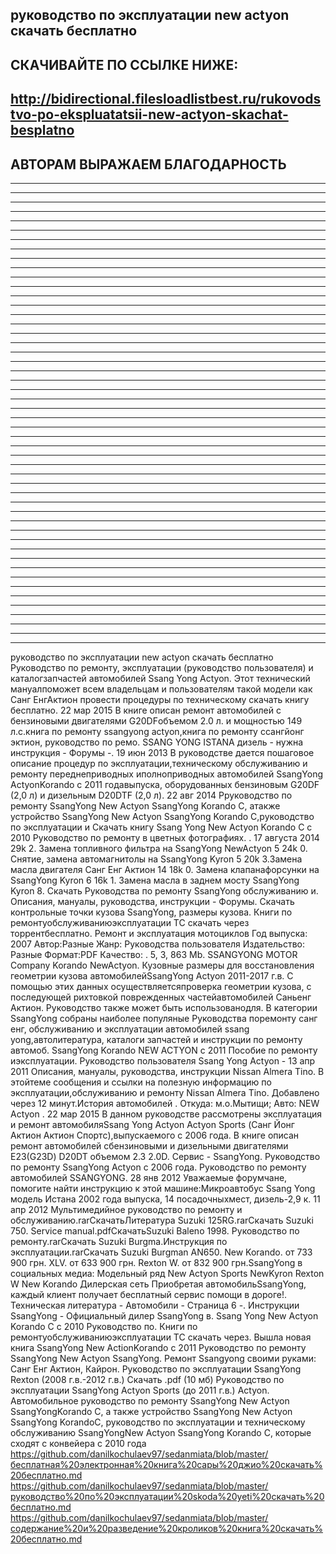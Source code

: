 руководство по эксплуатации new actyon скачать бесплатно
--------------------------------------------------
СКАЧИВАЙТЕ ПО ССЫЛКЕ НИЖЕ:
--------------------------------------------------
http://bidirectional.filesloadlistbest.ru/rukovodstvo-po-ekspluatatsii-new-actyon-skachat-besplatno
--------------------------------------------------
АВТОРАМ ВЫРАЖАЕМ БЛАГОДАРНОСТЬ
--------------------------------------------------
--------------------------------------------------
--------------------------------------------------
--------------------------------------------------
--------------------------------------------------
--------------------------------------------------
--------------------------------------------------
--------------------------------------------------
--------------------------------------------------
--------------------------------------------------
--------------------------------------------------
--------------------------------------------------
--------------------------------------------------
--------------------------------------------------
--------------------------------------------------
--------------------------------------------------
--------------------------------------------------
--------------------------------------------------
--------------------------------------------------
--------------------------------------------------
--------------------------------------------------
--------------------------------------------------
--------------------------------------------------
--------------------------------------------------
--------------------------------------------------
--------------------------------------------------
--------------------------------------------------
--------------------------------------------------
--------------------------------------------------
--------------------------------------------------
--------------------------------------------------
--------------------------------------------------
--------------------------------------------------
--------------------------------------------------
--------------------------------------------------
--------------------------------------------------
--------------------------------------------------
--------------------------------------------------
--------------------------------------------------
--------------------------------------------------
--------------------------------------------------
--------------------------------------------------
--------------------------------------------------
--------------------------------------------------
--------------------------------------------------
--------------------------------------------------
--------------------------------------------------
--------------------------------------------------
--------------------------------------------------
--------------------------------------------------
--------------------------------------------------
руководство по эксплуатации new actyon скачать бесплатно Руководство по ремонту, эксплуатации (руководство пользователя) и каталогзапчастей автомобилей Ssang Yong Actyon.  Этот технический мануалпоможет всем владельцам и пользователям такой модели как Санг ЕнгАктион провести процедуры по техническому  скачать книгу бесплатно. 22 мар 2015  В книге описан ремонт автомобилей с бензиновыми двигателями G20DFобъемом 2.0 л. и мощностью 149 л.с.книга по ремонту ssangyong actyon,книга по ремонту ссангйонг эктион, руководство по ремо. SSANG YONG ISTANA дизель - нужна инструкция - Форумы -. 19 июн 2013  В руководстве дается пошаговое описание процедур по эксплуатации,техническому обслуживанию и ремонту переднеприводных иполноприводных автомобилей SsangYong ActyonKorando с 2011 годавыпуска, оборудованных бензиновым G20DF (2,0 л) и дизельным D20DTF (2,0 л). 22 авг 2014  Рруководство по ремонту SsangYong New Actyon  SsangYong Korando C, атакже устройство SsangYong New Actyon  SsangYong Korando C,руководство по эксплуатации и  Скачать книгу Ssang Yong New Actyon Korando C с 2010 Руководство по ремонту в цветных фотографиях. . 17 августа 2014 29k 2. Замена топливного фильтра на SsangYong NewActyon 5 24k 0. Снятие, замена автомагнитолы на SsangYong Kyron 5 20k 3.Замена масла двигателя Санг Енг Актион 14 18k 0. Замена клапанафорсунки на SsangYong Kyron 6 16k 1. Замена масла в заднем мосту SsangYong Kyron 8. Скачать Руководства по ремонту SsangYong обслуживанию и. Описания, мануалы, руководства, инструкции - Форумы. Скачать контрольные точки кузова SsangYong, размеры кузова. Книги по ремонтуобслуживаниюэксплуатации ТС скачать через торрентбесплатно.  Ремонт и эксплуатация мотоциклов Год выпуска: 2007 Автор:Разные Жанр: Руководства пользователя Издательство: Разные Формат:PDF Качество: . 5, 3, 863 Mb. SSANGYONG MOTOR Company Korando NewActyon. Кузовные размеры для восстановления геометрии кузова автомобилейSsangYong Actyon 2011-2017 г.в. С помощью этих данных осуществляетсяпроверка геометрии кузова, с последующей рихтовкой поврежденных частейавтомобилей Саньенг Актион. Руководство также может быть использованодля. В категории SsangYong собраны наиболее популяные Руководства поремонту санг енг, обслуживанию и эксплуатации автомобилей ssang yong,автолитература, каталоги запчастей и инструкции по ремонту автомоб. SsangYong Korando  NEW ACTYON с 2011 Пособие по ремонту иэксплуатации. Руководство пользователя Ssang Yong Actyon -
13 апр 2011  Описания, мануалы, руководства, инструкции Nissan Almera Tino.  В этойтеме сообщения и ссылки на полезную информацию по эксплуатации,обслуживанию и ремонту Nissan Almera Tino. Добавлено через 12 минут.История автомобилей . Откуда: м.о.Мытищи; Авто: NEW Actyon . 22 мар 2015  В данном руководстве рассмотрены эксплуатация и ремонт автомобиляSsang Yong Actyon  Actyon Sports (Санг Йонг Актион  Актион Спортс),выпускаемого с 2006 года. В книге описан ремонт автомобилей сбензиновыми и дизельными двигателями Е23(G23D)  D20DT объемом 2.3 2.0D. Сервис - SsangYong. Руководство по ремонту SsangYong Actyon с 2006 года. Руководство по ремонту автомобилей SSANGYONG. 28 янв 2012  Уважаемые форумчане, помогите найти инструкцию к этой машине:Микроавтобус Ssang Yong модель Истана 2002 года выпуска, 14 посадочныхмест, дизель-2,9 к. 11 апр 2012  Мультимедийное руководство по ремонту и обслуживанию.rarСкачатьЛитература Suzuki 125RG.rarСкачать Suzuki 750. Service manual.pdfСкачатьSuzuki Baleno 1998. Руководство по ремонту.rarСкачать Suzuki Burgma.Инструкция по эксплуатации.rarСкачать Suzuki Burgman AN650. New Korando. от 733 900 грн. XLV. от 633 900 грн. Rexton W. от 832 900 грн.SsangYong в социальных медиа: Модельный ряд  New Actyon Sports  NewKyron  Rexton W  New Korando  Дилерская сеть  Приобретая автомобильSsangYong, каждый клиент получает бесплатный сервис помощи в дороге!. Техническая литература - Автомобили - Страница 6 -. Инструкции  SsangYong - Официальный дилер SsangYong в. Ssang Yong New Actyon  Korando C с 2010 Руководство по. Книги по ремонтуобслуживаниюэксплуатации ТС скачать через. Вышла новая книга SsangYong New ActionKorando с 2011
Руководство по ремонту SsangYong New Actyon  SsangYong. Ремонт Ssangyong своими руками: Санг Енг Актион, Кайрон. Руководство по эксплуатации SsangYong Rexton (2008 г.в.-2012 г.в.) Скачать .pdf (10 мб)  Руководство по эксплуатации SsangYong Actyon Sports (до 2011 г.в.) Actyon. Автомобильное руководство по ремонту SsangYong New Actyon  SsangYongKorando C, а также устройство SsangYong New Actyon  SsangYong KorandoC, руководство по эксплуатации и техническому обслуживанию SsangYongNew Actyon  SsangYong Korando C, которые сходят с конвейера с 2010 года
https://github.com/danilkochulaev97/sedanmiata/blob/master/бесплатная%20электронная%20книга%20сары%20джио%20скачать%20бесплатно.md
https://github.com/danilkochulaev97/sedanmiata/blob/master/руководство%20по%20эксплуатации%20skoda%20yeti%20скачать%20бесплатно.md
https://github.com/danilkochulaev97/sedanmiata/blob/master/содержание%20и%20разведение%20кроликов%20книга%20скачать%20бесплатно.md
